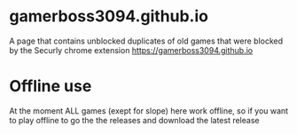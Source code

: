 # gamerboss3094.github.io
A page that contains unblocked duplicates of old games that were blocked by the Securly chrome extension
https://gamerboss3094.github.io

# Offline use
At the moment ALL games (exept for slope) here work offline, so if you want to play offline to go the the releases and download the latest release

